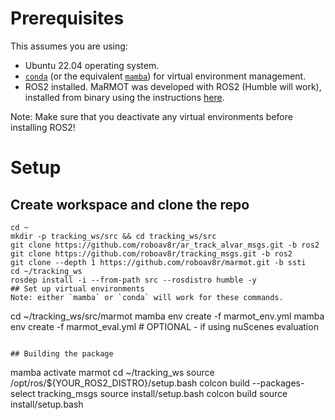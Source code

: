 # Prerequisites
This assumes you are using:
- Ubuntu 22.04 operating system.
- [`conda`](https://conda.io/projects/conda/en/latest/user-guide/install/linux.html) (or the equivalent [`mamba`](https://mamba.readthedocs.io/en/latest/installation/mamba-installation.html)) for virtual environment management.
- ROS2 installed. MaRMOT was developed with ROS2 (Humble will work), installed from binary using the instructions [here](https://docs.ros.org/en/humble/Installation/Ubuntu-Install-Debians.html#). 

Note: Make sure that you deactivate any virtual environments before installing ROS2!

# Setup
## Create workspace and clone the repo
```
cd ~
mkdir -p tracking_ws/src && cd tracking_ws/src
git clone https://github.com/roboav8r/ar_track_alvar_msgs.git -b ros2
git clone https://github.com/roboav8r/tracking_msgs.git -b ros2
git clone --depth 1 https://github.com/roboav8r/marmot.git -b ssti
cd ~/tracking_ws
rosdep install -i --from-path src --rosdistro humble -y 
## Set up virtual environments
Note: either `mamba` or `conda` will work for these commands.
```
cd ~/tracking_ws/src/marmot
mamba env create -f marmot_env.yml
mamba env create -f marmot_eval.yml # OPTIONAL - if using nuScenes evaluation
```

## Building the package
```
mamba activate marmot
cd ~/tracking_ws
source /opt/ros/${YOUR_ROS2_DISTRO}/setup.bash
colcon build --packages-select tracking_msgs
source install/setup.bash
colcon build
source install/setup.bash
```
